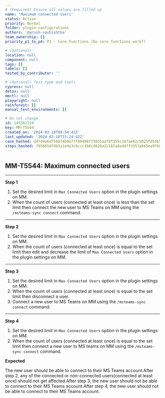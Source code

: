 ```yaml
---
# (Required) Ensure all values are filled up
name: 'Maximum connected users'
status: Active
priority: Normal
folder: plugin-configurations
authors: '@arush-vashishtha'
team_ownership: []
priority_p1_to_p4: P2 - Core Functions (Do core functions work?)

# (Optional)
location: null
component: null
tags: []
labels: []
tested_by_contributor: ''

# (Optional) Test type and tools
cypress: null
detox: null
mmctl: null
playwright: null
rainforest: []
manual_test_environments: []

# Do not change
id: 145561319
key: MM-T5544
created_on: '2024-03-18T09:54:42Z'
last_updated: '2024-03-18T15:24:42Z'
case_hashed: dd7d9a6d7508f4b0a7ff80496f73655aaf8f355c2d7ae02c5025fd54b55e71c587b27f6e3463ebc0f10ba691a6f95f3f
steps_hashed: 765665df4b5a1eda3c6ccc3b8cd020a22182adad4ff3353a845ee9f683be855d072d44209ba2aa699f8c7565bb55709d
---
```


<!-- (Auto-generated) Based on frontmatter's "key" and "name" -->

## MM-T5544: Maximum connected users

---

**Step 1**

1. Set the desired limit in `Max Connected Users` option in the plugin settings on MM.
2. When the count of users (connected at least once) is less than the set limit then connect the new user to MS Teams on MM using the `/msteams-sync connect` command.

---

**Step 2**

1. Set the desired limit in `Max Connected Users` option in the plugin settings on MM.
2. When the count of users (connected at least once) is equal to the set limit then edit and decrease the limit of `Max Connected Users` option in the plugin settings on MM.

---

**Step 3**

1. Set the desired limit in `Max Connected Users` option in the plugin settings on MM.
2. When the count of users (connected at least once) is equal to the set limit then disconnect a user.
3. Connect a new user to MS Teams on MM using the `/msteams-sync connect` command.

---

**Step 4**

1. Set the desired limit in `Max Connected Users` option in the plugin settings on MM.
2. When the count of users (connected at least once) is equal to the set limit then connect a new user to MS teams on MM using the `/msteams-sync connect` command.

**Expected**

The new user should be able to connect to their MS Teams account.After step 2, any of the connected or non-connected users(connected at least once) should not get affected.After step 3, the new user should not be able to connect to their MS Teams account.After step 4, the new user should not be able to connect to their MS Teams account.
